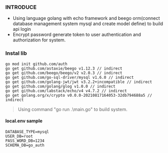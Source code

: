 ﻿### INTRODUCE
 * Using language golang with echo framework and beego orm(connect database management system mysql and create model define) to build api login
 * Encrypt password generate token to user authentication and authorization for system.
### Instal lib
	go mod init github.com/auth
	go get github.com/astaxie/beego v1.12.3 // indirect
	go get github.com/beego/beego/v2 v2.0.3 // indirect
	go get github.com/go-sql-driver/mysql v1.6.0 // indirect
	go get github.com/golang-jwt/jwt v3.2.2+incompatible // indirect
	go get github.com/golang/glog v1.0.0 // indirect
	go get github.com/labstack/echo/v4 v4.7.2 // indirect
	go get golang.org/x/crypto v0.0.0-20210817164053-32db794688a5 // indirect
>Using command "go run .\main.go" to build system.

#### local.env sample
```
DATABASE_TYPE=mysql
USER_DB=root
PASS_WORD_DB=1234
SCHEMA_DB=go_auth
```

